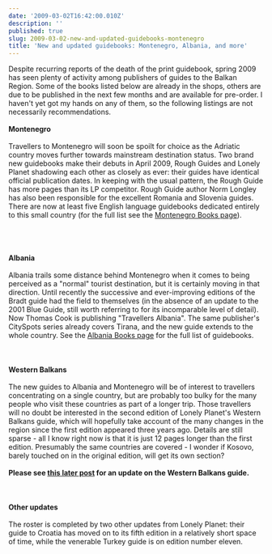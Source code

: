 ```yaml
---
date: '2009-03-02T16:42:00.010Z'
description: ''
published: true
slug: 2009-03-02-new-and-updated-guidebooks-montenegro
title: 'New and updated guidebooks: Montenegro, Albania, and more'
---
```


Despite recurring reports of the death of the print guidebook, spring 2009 has seen plenty of activity among publishers of guides to the Balkan Region. Some of the books listed below are already in the shops, others are due to be published in the next few months and are available for pre-order. I haven't yet got my hands on any of them, so the following listings are not necessarily recommendations.<br />
<br />
<span style="font-weight: bold;">Montenegro</span><br />
<br />
Travellers to Montenegro will soon be spoilt for choice as the Adriatic country moves further towards mainstream destination status. Two brand new guidebooks make their debuts in April 2009, Rough Guides and Lonely Planet shadowing each other as closely as ever: their guides have identical official publication dates. In keeping with the usual pattern, the Rough Guide has more pages than its LP competitor. Rough Guide author Norm Longley has also been responsible for the excellent Romania and Slovenia guides. There are now at least five English language guidebooks dedicated entirely to this small country (for the full list see the <a href="http://www.balkanology.com/montenegro/books.html">Montenegro Books page</a>).<br />
<br />
<br />
<br />
<br />
<span style="font-weight: bold;">Albania</span><br />
<br />
Albania trails some distance behind Montenegro when it comes to being perceived as a "normal" tourist destination, but it is certainly moving in that direction. Until recently the successive and ever-improving editions of the Bradt guide had the field to themselves (in the absence of an update to the 2001 Blue Guide, still worth referring to for its incomparable level of detail). Now Thomas Cook is publishing "Travellers Albania". The same publisher's CitySpots series already covers Tirana, and the new guide extends to the whole country. See the <a href="http://www.balkanology.com/albania/books.html">Albania Books page</a> for the full list of guidebooks.<br />
<br />
<br />
<br />
<span style="font-weight: bold;">Western Balkans</span><br />
<br />
The new guides to Albania and Montenegro will be of interest to travellers concentrating on a single country, but are probably too bulky for the many people who visit these countries as part of a longer trip. Those travellers will no doubt be interested in the second edition of Lonely Planet's Western Balkans guide, which will hopefully take account of the many changes in the region since the first edition appeared three years ago. Details are still sparse - all I know right now is that it is just 12 pages longer than the first edition. Presumably the same countries are covered - I wonder if Kosovo, barely touched on in the original edition, will get its own section? <br />
<br />
<strong>Please see <a href="http://www.balkanology.com/blog/2009/08/whats-new-in-lonely-planets-western.html">this later post</a> for an update on the Western Balkans guide.</strong><br />
<br />
<br />
<br />
<span style="font-weight: bold;">Other updates</span><br />
<br />
The roster is completed by two other updates from Lonely Planet: their guide to Croatia has moved on to its fifth edition in a relatively short space of time, while the venerable Turkey guide is on edition number eleven.<br />
<br />
<br />